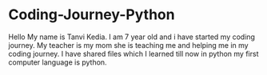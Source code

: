 # Coding-Journey-Python
Hello My name is Tanvi Kedia. I am 7 year old and i have started my coding journey. My teacher is my mom she is teaching me and helping me in my coding journey.
I have shared files which I learned till now in python my first computer language is python.

